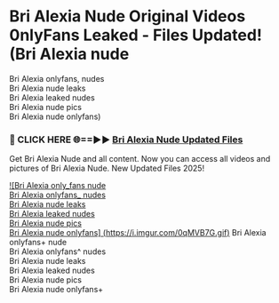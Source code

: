 # Bri Alexia Nude Original Videos 0nlyFans Leaked - Files Updated! (Bri Alexia nude<br>

Bri Alexia onlyfans, nudes<br>
Bri Alexia nude leaks<br>
Bri Alexia leaked nudes<br>
Bri Alexia nude pics<br>
Bri Alexia nude onlyfans)

<h3>🔴 CLICK HERE 🌐==►► <a href="https://tinyurl.com/leaks-videos" rel="nofollow">Bri Alexia Nude Updated Files</a></h3>

Get Bri Alexia Nude and all content. Now you can access all videos and pictures of Bri Alexia Nude. New Updated Files 2025!

[![Bri Alexia only_fans nude<br>
Bri Alexia onlyfans_ nudes<br>
Bri Alexia nude leaks<br>
Bri Alexia leaked nudes<br>
Bri Alexia nude pics<br>
Bri Alexia nude onlyfans]
(https://i.imgur.com/0qMVB7G.gif)](https://tinyurl.com/leaks-videos)
Bri Alexia onlyfans+ nude<br>
Bri Alexia onlyfans^ nudes<br>
Bri Alexia nude leaks<br>
Bri Alexia leaked nudes<br>
Bri Alexia nude pics<br>
Bri Alexia nude onlyfans+